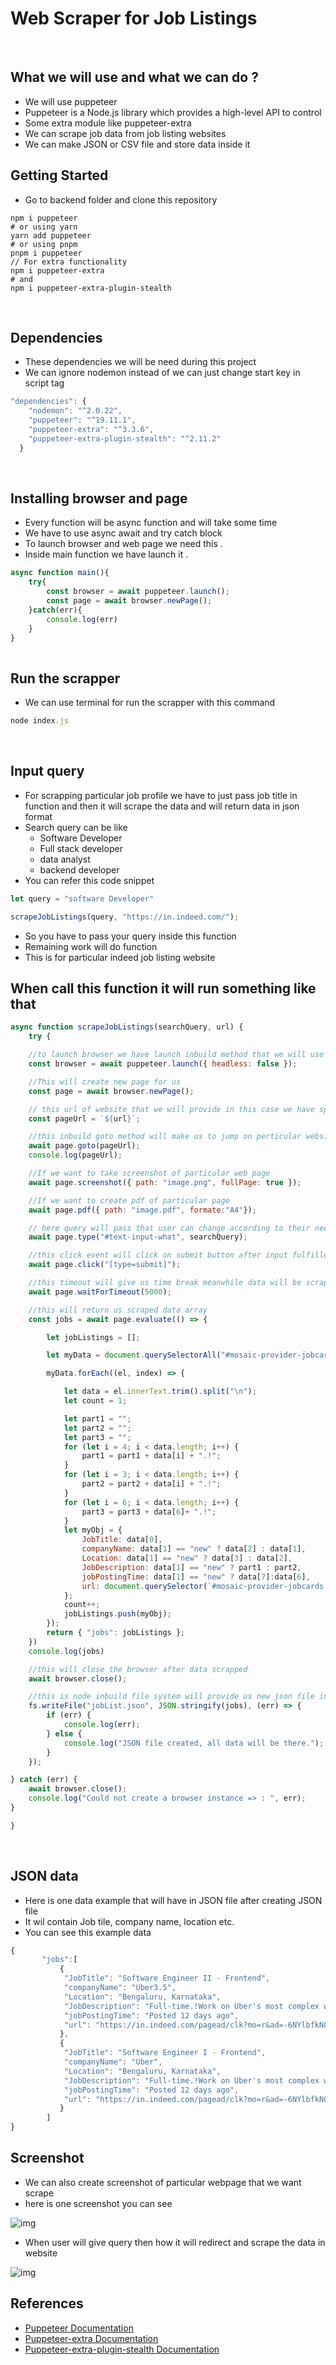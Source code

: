 # Web Scraper for Job Listings

<br>

## What we will use and what we can do ?
- We will use puppeteer
- Puppeteer is a Node.js library which provides a high-level API to control
- Some extra module like puppeteer-extra
- We can scrape job data from job listing websites
- We can make JSON or CSV file and store data inside it

## Getting Started
- Go to backend folder and clone this repository

```
npm i puppeteer
# or using yarn
yarn add puppeteer
# or using pnpm
pnpm i puppeteer
// For extra functionality
npm i puppeteer-extra
# and
npm i puppeteer-extra-plugin-stealth
```

<br>

## Dependencies
- These dependencies we will be need during this project
- We can ignore nodemon instead of we can just change start key in script tag

```js
"dependencies": {
    "nodemon": "^2.0.22",
    "puppeteer": "^19.11.1",
    "puppeteer-extra": "^3.3.6",
    "puppeteer-extra-plugin-stealth": "^2.11.2"
  }
```
<br>

## Installing browser and page
- Every function will be async function and will take some time
- We have to use async await and try catch block
- To launch browser and web page we need this . 
- Inside main function we have launch it .

```js
async function main(){
    try{
        const browser = await puppeteer.launch();
        const page = await browser.newPage();
    }catch(err){
        console.log(err)
    }
}
 
```

## Run the scrapper
- We can use terminal for run the scrapper with this command
```js 
node index.js
```
<br>

## Input query
- For scrapping particular job profile we have to just pass job title in function and then it will scrape the data and will return data in json format
- Search query can be like 
  - Software Developer
  - Full stack developer
  - data analyst
  - backend developer
- You can refer this code snippet

```js 
let query = "software Developer"

scrapeJobListings(query, "https://in.indeed.com/");
```  
- So you have to pass your query inside this function
- Remaining work will do function
- This is for particular indeed job listing website

## When call this function it will run something like that

```js 
async function scrapeJobListings(searchQuery, url) {
	try {

    //to launch browser we have launch inbuild method that we will use here and pass some keys
    const browser = await puppeteer.launch({ headless: false });

    //This will create new page for us
    const page = await browser.newPage();

    // this url of website that we will provide in this case we have specific website of indeed
    const pageUrl = `${url}`;

    //this inbuild goto method will make us to jump on perticular website and will scrape the data
    await page.goto(pageUrl);
    console.log(pageUrl);

    //If we want to take screenshot of particular web page
    await page.screenshot({ path: "image.png", fullPage: true });

    //If we want to create pdf of particular page
    await page.pdf({ path: "image.pdf", formate:"A4"});

    // here query will pass that user can change according to their need of data
    await page.type("#text-input-what", searchQuery);

    //this click event will click on submit button after input fulfilled in input box
    await page.click("[type=submit]");

    //this timeout will give us time break meanwhile data will be scraped and we will get output
    await page.waitForTimeout(5000);

    //this will return us scraped data array
    const jobs = await page.evaluate(() => {

        let jobListings = [];

        let myData = document.querySelectorAll("#mosaic-provider-jobcards > ul > li");

        myData.forEach((el, index) => {

            let data = el.innerText.trim().split("\n");
            let count = 1;

            let part1 = "";
            let part2 = "";
            let part3 = "";
            for (let i = 4; i < data.length; i++) {
                part1 = part1 + data[i] + ".!";
            }
            for (let i = 3; i < data.length; i++) {
                part2 = part2 + data[i] + ".!";
            }
            for (let i = 6; i < data.length; i++) {
                part3 = part3 + data[6]+ ".!";
            }
            let myObj = {
                JobTitle: data[0],
                companyName: data[1] == "new" ? data[2] : data[1],
                Location: data[1] == "new" ? data[3] : data[2],
                JobDescription: data[1] == "new" ? part1 : part2,
                jobPostingTime: data[1] == "new" ? data[7]:data[6],
                url: document.querySelector(`#mosaic-provider-jobcards > ul > li:nth-child(${count}) > div > div.slider_container.css-77eoo7.eu4oa1w0 > div > div.slider_item.css-kyg8or.eu4oa1w0 > div > table.jobCard_mainContent.big6_visualChanges > tbody > tr > td > div.css-1m4cuuf.e37uo190 > h2 > a`).href,
            };
            count++;
            jobListings.push(myObj);
        });
        return { "jobs": jobListings };
    })
    console.log(jobs)

    //this will close the browser after data scrapped
    await browser.close();

    //this is node inbuild file system will provide us new json file in the form of data array
    fs.writeFile("jobList.json", JSON.stringify(jobs), (err) => {
        if (err) {
            console.log(err);
        } else {
            console.log("JSON file created, all data will be there.");
        }
    });

} catch (err) {
    await browser.close();
    console.log("Could not create a browser instance => : ", err);
}

}
```

<br>

## JSON data
- Here is one data example that will have in JSON file after creating JSON file
- It wil contain Job tile, company name, location etc.
- You can see this example data

```js 
{
       "jobs":[
           {
            "JobTitle": "Software Engineer II - Frontend",
            "companyName": "Uber3.5",
            "Location": "Bengaluru, Karnataka",
            "JobDescription": "Full-time.!Work on Uber's most complex web applications by designing, implementing, and unit testing the frontend application code..!Posted.!Posted 12 days ago.!",
            "jobPostingTime": "Posted 12 days ago",
            "url": "https://in.indeed.com/pagead/clk?mo=r&ad=-6NYlbfkN0BAHxQa-UPLtW7JK8D3QhfYrNbwRzYIBTTzoKwy8XmBQoJqPF-jJEvxEqIeGg0nSus--EZlpGbAFtFq2GGk26M74Dkwa7USlLxZ9989TX4Nc-1qzN2Q7NFzehJ-iXQjjwitUIfc4zhHNEEGJP9hHLaaGe0Alq7u03EqazWoBUC3g8NgNFZwgTY7JdJelP4ZRrFx-8Kmw9PDI1kk1EX_bxVvnaDhvKFeiimEIXkDKMNFzh4gOD20eWaLNPSZE8DN7AoF-hRDEv83HhJBL_lyCjagWd-QKnCyGW9MNruQQgF2YfThb2PfLm3UJCoFiHWnX6FlL-IZexAqpWRXCDUU5OL4kvMQj7gz4TP5QhlLV2c3R0l-IihZtibN5HactSIxlua8F276t52GPvysWBIQOq5pgdXuir_wo0yMqQ-fKENurBtUWuvao_b7YQ7kKQFiO9BxCp_RnRTG5x0tsE6aBMltF5Wucp9zCVuNjfal-4HoibH6ozJauYiYAlhrgsh0a7-YHghScRjLGxuNkrbQ_qHdZY1zWU2z5wc=&xkcb=SoCO-_M3QrQvp52ygZ0LbzkdCdPP&p=0&fvj=1&vjs=3"
           },
           {
            "JobTitle": "Software Engineer I - Frontend",
            "companyName": "Uber",
            "Location": "Bengaluru, Karnataka",
            "JobDescription": "Full-time.!Work on Uber's most complex web applications by designing, implementing, and unit testing the frontend application code..!Posted.!Posted 12 days ago.!",
            "jobPostingTime": "Posted 12 days ago",
            "url": "https://in.indeed.com/pagead/clk?mo=r&ad=-6NYlbfkN0BAHxQa-UPLtW7JK8D3QhfYrNbwRzYIBTTzoKwy8XmBQoJqPF-jJEvxEqIeGg0nSus--EZlpGbAFtFq2GGk26M74Dkwa7USlLxZ9989TX4Nc-1qzN2Q7NFzehJ-iXQjjwitUIfc4zhHNEEGJP9hHLaaGe0Alq7u03EqazWoBUC3g8NgNFZwgTY7JdJelP4ZRrFx-8Kmw9PDI1kk1EX_bxVvnaDhvKFeiimEIXkDKMNFzh4gOD20eWaLNPSZE8DN7AoF-hRDEv83HhJBL_lyCjagWd-QKnCyGW9MNruQQgF2YfThb2PfLm3UJCoFiHWnX6FlL-IZexAqpWRXCDUU5OL4kvMQj7gz4TP5QhlLV2c3R0l-IihZtibN5HactSIxlua8F276t52GPvysWBIQOq5pgdXuir_wo0yMqQ-fKENurBtUWuvao_b7YQ7kKQFiO9BxCp_RnRTG5x0tsE6aBMltF5Wucp9zCVuNjfal-4HoibH6ozJauYiYAlhrgsh0a7-YHghScRjLGxuNkrbQ_qHdZY1zWU2z5wc=&xkcb=SoCO-_M3QrQvp52ygZ0LbzkdCdPP&p=0&fvj=1&vjs=3"
           }
        ]
}        
```

## Screenshot
- We can also create screenshot of particular webpage that we want scrape
- here is one screenshot you can see

<img src="./image.png" alt="img"/>

- When user will give query then how it will redirect and scrape the data in website

<img src="./images/process.png" alt="img"/>

<br>



## References
- <a href="https://pptr.dev/">Puppeteer Documentation</a>
- <a href="https://www.npmjs.com/package/puppeteer-extra">Puppeteer-extra Documentation</a>
- <a href="https://www.npmjs.com/package/puppeteer-extra-plugin-stealth">Puppeteer-extra-plugin-stealth Documentation</a>


